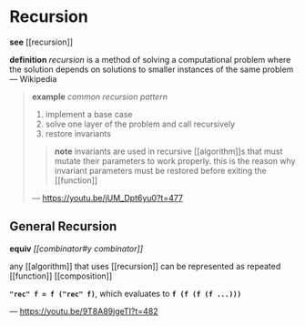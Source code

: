 # Recursion

**see** [[recursion]]

**definition** _recursion_ is a method of solving a computational problem where the solution depends on solutions to smaller instances of the same problem &mdash; Wikipedia

> **example** _common recursion pattern_
>
> 1. implement a base case
> 2. solve one layer of the problem and call recursively
> 3. restore invariants
>
> > **note** invariants are used in recursive [[algorithm]]s that must mutate their parameters to work properly. this is the reason why invariant parameters must be restored before exiting the [[function]]
>
> &mdash; <https://youtu.be/jUM_Dpt6yu0?t=477>

## General Recursion

**equiv** _[[combinator#y combinator]]_

any [[algorithm]] that uses [[recursion]] can be represented as repeated [[function]] [[composition]]

**`"rec" f = f ("rec" f)`**, which evaluates to **`f (f (f (f ...)))`**

&mdash; <https://youtu.be/9T8A89jgeTI?t=482>
